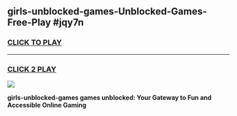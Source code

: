 
## girls-unblocked-games-Unblocked-Games-Free-Play #jqy7n
<h3>
<a href="https://us.freeplayer.one?title=girls-unblocked-games&ref=9M">CLICK TO PLAY</a></h3>
<hr>

<h3>
<a href="https://us.freeplayer.one?title=girls-unblocked-games&ref=9M">CLICK 2 PLAY</a>
  
</h3>

<a href="https://us.freeplayer.one?title=girls-unblocked-games&ref=9M"><img src="https://clearcache.store/games.png"></a>


**girls-unblocked-games games unblocked: Your Gateway to Fun and Accessible Online Gaming**
